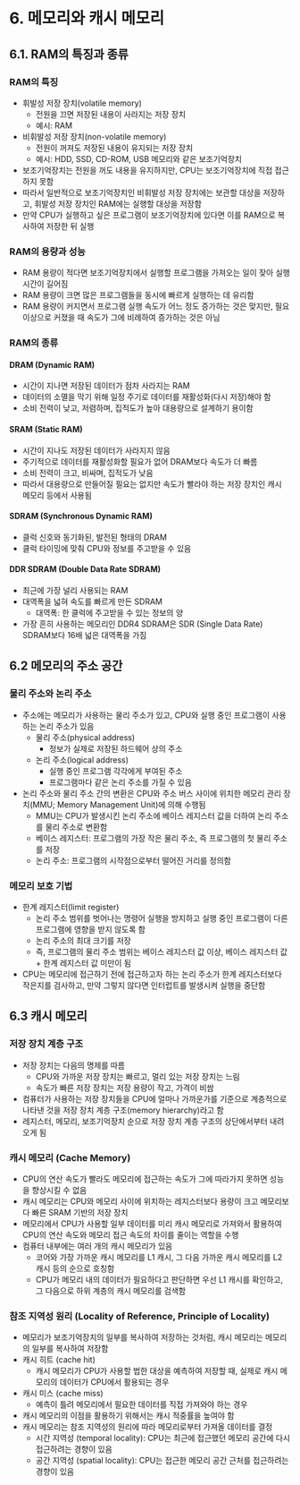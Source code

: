 # 6. 메모리와 캐시 메모리

## 6.1. RAM의 특징과 종류

### RAM의 특징

- 휘발성 저장 장치(volatile memory)
    - 전원을 끄면 저장된 내용이 사라지는 저장 장치
    - 예시: RAM
- 비휘발성 저장 장치(non-volatile memory)
    - 전원이 꺼져도 저장된 내용이 유지되는 저장 장치
    - 예시: HDD, SSD, CD-ROM, USB 메모리와 같은 보조기억장치
- 보조기억장치는 전원을 꺼도 내용을 유지하지만, CPU는 보조기억장치에 직접 접근하지 못함
- 따라서 일반적으로 보조기억장치인 비휘발성 저장 장치에는 보관할 대상을 저장하고, 휘발성 저장 장치인 RAM에는 실행할 대상을 저장함
- 만약 CPU가 실행하고 싶은 프로그램이 보조기억장치에 있다면 이를 RAM으로 복사하여 저장한 뒤 실행

### RAM의 용량과 성능

- RAM 용량이 적다면 보조기억장치에서 실행할 프로그램을 가져오는 일이 잦아 실행 시간이 길어짐
- RAM 용량이 크면 많은 프로그램들을 동시에 빠르게 실행하는 데 유리함
- RAM 용량이 커지면서 프로그램 실행 속도가 어느 정도 증가하는 것은 맞지만, 필요 이상으로 커졌을 때 속도가 그에 비례하여 증가하는 것은 아님

### RAM의 종류

#### DRAM (Dynamic RAM)

- 시간이 지나면 저장된 데이터가 점차 사라지는 RAM
- 데이터의 소멸을 막기 위해 일정 주기로 데이터를 재활성화(다시 저장)해야 함
- 소비 전력이 낮고, 저렴하며, 집적도가 높아 대용량으로 설계하기 용이함

#### SRAM (Static RAM)

- 시간이 지나도 저장된 데이터가 사라지지 않음
- 주기적으로 데이터를 재활성화할 필요가 없어 DRAM보다 속도가 더 빠름
- 소비 전력이 크고, 비싸며, 집적도가 낮음
- 따라서 대용량으로 만들어질 필요는 없지만 속도가 빨라야 하는 저장 장치인 캐시 메모리 등에서 사용됨

#### SDRAM (Synchronous Dynamic RAM)

- 클럭 신호와 동기화된, 발전된 형태의 DRAM
- 클럭 타이밍에 맞춰 CPU와 정보를 주고받을 수 있음

#### DDR SDRAM (Double Data Rate SDRAM)

- 최근에 가장 널리 사용되는 RAM
- 대역폭을 넓혀 속도를 빠르게 만든 SDRAM
    - 대역폭: 한 클럭에 주고받을 수 있는 정보의 양
- 가장 흔히 사용하는 메모리인 DDR4 SDRAM은 SDR (Single Data Rate) SDRAM보다 16배 넓은 대역폭을 가짐

## 6.2 메모리의 주소 공간

### 물리 주소와 논리 주소

- 주소에는 메모리가 사용하는 물리 주소가 있고, CPU와 실행 중인 프로그램이 사용하는 논리 주소가 있음
    - 물리 주소(physical address)
        - 정보가 실제로 저장된 하드웨어 상의 주소
    - 논리 주소(logical address)
        - 실행 중인 프로그램 각각에게 부여된 주소
        - 프로그램마다 같은 논리 주소를 가질 수 있음
- 논리 주소와 물리 주소 간의 변환은 CPU와 주소 버스 사이에 위치한 메모리 관리 장치(MMU; Memory Management Unit)에 의해 수행됨
    - MMU는 CPU가 발생시킨 논리 주소에 베이스 레지스터 값을 더하여 논리 주소를 물리 주소로 변환함
    - 베이스 레지스터: 프로그램의 가장 작은 물리 주소, 즉 프로그램의 첫 물리 주소를 저장
    - 논리 주소: 프로그램의 시작점으로부터 떨어진 거리를 정의함

### 메모리 보호 기법

- 한계 레지스터(limit register)
    - 논리 주소 범위를 벗어나는 명령어 실행을 방지하고 실행 중인 프로그램이 다른 프로그램에 영향을 받지 않도록 함
    - 논리 주소의 최대 크기를 저장
    - 즉, 프로그램의 물리 주소 범위는 베이스 레지스터 값 이상, 베이스 레지스터 값 + 한계 레지스터 값 미만이 됨
- CPU는 메모리에 접근하기 전에 접근하고자 하는 논리 주소가 한계 레지스터보다 작은지를 검사하고, 만약 그렇지 않다면 인터럽트를 발생시켜 실행을 중단함

## 6.3 캐시 메모리

### 저장 장치 계층 구조

- 저장 장치는 다음의 명제를 따름
    - CPU와 가까운 저장 장치는 빠르고, 멀리 있는 저장 장치는 느림
    - 속도가 빠른 저장 장치는 저장 용량이 작고, 가격이 비쌈
- 컴퓨터가 사용하는 저장 장치들을 CPU에 얼마나 가까운가를 기준으로 계층적으로 나타낸 것을 저장 장치 계층 구조(memory hierarchy)라고 함
- 레지스터, 메모리, 보조기억장치 순으로 저장 장치 계층 구조의 상단에서부터 내려오게 됨

### 캐시 메모리 (Cache Memory)

- CPU의 연산 속도가 빨라도 메모리에 접근하는 속도가 그에 따라가지 못하면 성능을 향상시킬 수 없음
- 캐시 메모리는 CPU와 메모리 사이에 위치하는 레지스터보다 용량이 크고 메모리보다 빠른 SRAM 기반의 저장 장치
- 메모리에서 CPU가 사용할 일부 데이터를 미리 캐시 메모리로 가져와서 활용하여 CPU의 연산 속도와 메모리 접근 속도의 차이를 줄이는 역할을 수행
- 컴퓨터 내부에는 여러 개의 캐시 메모리가 있음
    - 코어와 가장 가까운 캐시 메모리를 L1 캐시, 그 다음 가까운 캐시 메모리를 L2 캐시 등의 순으로 호칭함
    - CPU가 메모리 내의 데이터가 필요하다고 판단하면 우선 L1 캐시를 확인하고, 그 다음으로 하위 계층의 캐시 메모리를 검색함

### 참조 지역성 원리 (Locality of Reference, Principle of Locality)

- 메모리가 보조기억장치의 일부를 복사하여 저장하는 것처럼, 캐시 메모리는 메모리의 일부를 복사하여 저장함
- 캐시 히트 (cache hit)
    - 캐시 메모리가 CPU가 사용할 법한 대상을 예측하여 저장할 때, 실제로 캐시 메모리의 데이터가 CPU에서 활용되는 경우
- 캐시 미스 (cache miss)
    - 예측이 틀려 메모리에서 필요한 데이터를 직접 가져와야 하는 경우
- 캐시 메모리의 이점을 활용하기 위해서는 캐시 적중률을 높여야 함
- 캐시 메모리는 참조 지역성의 원리에 따라 메모리로부터 가져올 데이터를 결정
    - 시간 지역성 (temporal locality): CPU는 최근에 접근했던 메모리 공간에 다시 접근하려는 경향이 있음
    - 공간 지역성 (spatial locality): CPU는 접근한 메모리 공간 근처를 접근하려는 경향이 있음